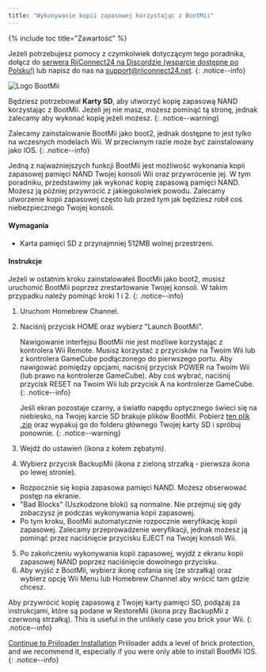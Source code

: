 ```yaml
---
title: "Wykonywanie kopii zapasowej korzystając z BootMii"
---
```


{% include toc title="Zawartość" %}

Jeżeli potrzebujesz pomocy z czymkolwiek dotyczącym tego poradnika, dołącz do [serwera RiiConnect24 na Discordzie (wsparcie dostępne po Polsku!)](https://discord.gg/rc24) lub napisz do nas na [support@riiconnect24.net](mailto:support@riiconnect24.net).
{: .notice--info}

![Logo BootMii](/images/bootmii.png)

Będziesz potrzebował **Karty SD**, aby utworzyć kopię zapasową NAND korzystając z BootMii. Jeżeli jej nie masz, możesz pominąć tą stronę, jednak zalecamy aby wykonać kopię jeżeli możesz.
{: .notice--warning}

Zalecamy zainstalowanie BootMii jako boot2, jednak dostępne to jest tylko na wczesnych modelach Wii. W przeciwnym razie może być zainstalowany jako IOS.
{: .notice--info}

Jedną z najważniejszych funkcji BootMii jest możliwość wykonania kopii zapasowej pamięci NAND Twojej konsoli Wii oraz przywrócenie jej. W tym poradniku, przedstawimy jak wykonać kopię zapasową pamięci NAND. Możesz ją później przywrócić z jakiegokolwiek powodu. Zalecamy utworzenie kopii zapasowej często lub przed tym jak będziesz robił coś niebezpiecznego Twojej konsoli.

#### Wymagania
* Karta pamięci SD z przynajmniej 512MB wolnej przestrzeni.

#### Instrukcje
Jeżeli w ostatnim kroku zainstalowałeś BootMii jako boot2, musisz uruchomić BootMii poprzez zrestartowanie Twojej konsoli. W takim przypadku należy pominąć kroki 1 i 2.
{: .notice--info}
1. Uruchom Homebrew Channel.
2. Naciśnij przycisk HOME oraz wybierz "Launch BootMii".

    Nawigowanie interfejsu BootMii nie jest możliwe korzystając z kontrolera Wii Remote. Musisz korzystać z przycisków na Twoim Wii lub z kontrolera GameCube podłączonego do pierwszego portu. Aby nawigować pomiędzy opcjami, naciśnij przycisk POWER na Twoim Wii (lub prawo na kontrolerze GameCube). Aby coś wybrać, naciśnij przycisk RESET na Twoim Wii lub przycisk A na kontrolerze GameCube.
    {: .notice--info}


    Jeśli ekran pozostaje czarny, a światło napędu optycznego świeci się na niebiesko, na Twojej karcie SD brakuje plików BootMii. Pobierz [ten plik .zip](https://static.hackmii.com/bootmii_sd_files.zip) oraz wypakuj go do folderu głównego Twojej karty SD i spróbuj ponownie.
    {: .notice--warning}

3. Wejdź do ustawień (ikona z kołem zębatym).
4. Wybierz przycisk BackupMii (ikona z zieloną strzałką - pierwsza ikona po lewej stronie).
- Rozpocznie się kopia zapasowa pamięci NAND. Możesz obserwować postęp na ekranie.
- "Bad Blocks" (Uszkodzone bloki) są normalne. Nie przejmuj się gdy zobaczysz je podczas wykonywania kopii zapasowej.
- Po tym kroku, BootMii automatycznie rozpocznie weryfikację kopii zapasowej. Zalecamy przeprowadzenie weryfikacji, jednak możesz ją pominąć przez naciśnięcie przycisku EJECT na Twojej konsoli Wii.
5. Po zakończeniu wykonywania kopii zapasowej, wyjdź z ekranu kopii zapasowej NAND poprzez naciśnięcie dowolnego przycisku.
6. Aby wyjść z BootMii, wybierz ikonę cofania się (ze strzałką) oraz wybierz opcję Wii Menu lub Homebrew Channel aby wrócić tam gdzie chcesz.

Aby przywrócić kopię zapasową z Twojej karty pamięci SD, podążaj za instrukcjami, które są podane w RestoreMii (ikona przy BackupMii z czerwoną strzałką). This is useful in the unlikely case you brick your Wii.
{: .notice--info}

[Continue to Priiloader Installation](priiloader) Priiloader adds a level of brick protection, and we recommend it, especially if you were only able to install BootMii IOS.
{: .notice--info}
